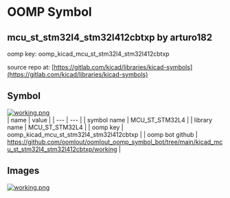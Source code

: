 # OOMP Symbol  
## mcu_st_stm32l4_stm32l412cbtxp  by arturo182  
  
oomp key: oomp_kicad_mcu_st_stm32l4_stm32l412cbtxp  
  
source repo at: [https://gitlab.com/kicad/libraries/kicad-symbols](https://gitlab.com/kicad/libraries/kicad-symbols)  
## Symbol  
  
[![working.png](working_600.png)](working.png)  
| name | value | 
| --- | --- | 
| symbol name | MCU_ST_STM32L4 | 
| library name | MCU_ST_STM32L4 | 
| oomp key | oomp_kicad_mcu_st_stm32l4_stm32l412cbtxp | 
| oomp bot github | https://github.com/oomlout/oomlout_oomp_symbol_bot/tree/main/kicad_mcu_st_stm32l4_stm32l412cbtxp/working | 
## Images  
  
[![working.png](working_140.png)](working.png)  
